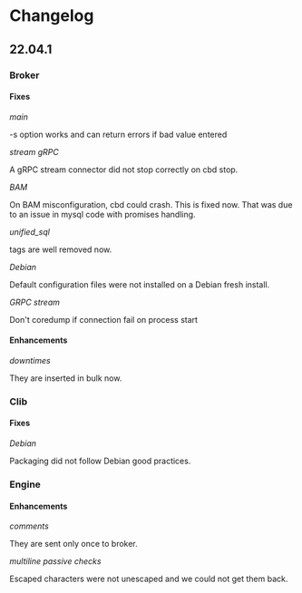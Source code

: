 # Changelog

## 22.04.1

### Broker

#### Fixes

*main*

-s option works and can return errors if bad value entered

*stream gRPC*

A gRPC stream connector did not stop correctly on cbd stop.

*BAM*

On BAM misconfiguration, cbd could crash. This is fixed now. That was due to
an issue in mysql code with promises handling.

*unified_sql*

tags are well removed now.

*Debian*

Default configuration files were not installed on a Debian fresh install.

*GRPC stream*

Don't coredump if connection fail on process start
#### Enhancements

*downtimes*

They are inserted in bulk now.

### Clib

#### Fixes

*Debian*

Packaging did not follow Debian good practices.

### Engine

#### Enhancements

*comments*

They are sent only once to broker.

*multiline passive checks*

Escaped characters were not unescaped and we could not get them back.
